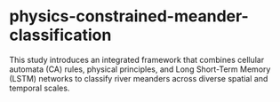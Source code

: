 # physics-constrained-meander-classification
This study introduces an integrated framework that combines cellular automata (CA) rules, physical principles, and Long Short-Term Memory (LSTM) networks to classify river meanders across diverse spatial and temporal scales. 
